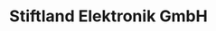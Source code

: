 ---
title: "Stiftland Elektronik GmbH"
url: /mitterteich/stiftland-elektronik-gmbh/
shop: Elektronik
---
